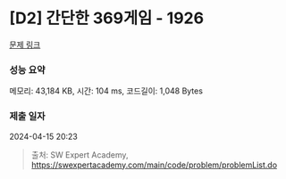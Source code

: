 # [D2] 간단한 369게임 - 1926 

[문제 링크](https://swexpertacademy.com/main/code/problem/problemDetail.do?contestProbId=AV5PTeo6AHUDFAUq) 

### 성능 요약

메모리: 43,184 KB, 시간: 104 ms, 코드길이: 1,048 Bytes

### 제출 일자

2024-04-15 20:23



> 출처: SW Expert Academy, https://swexpertacademy.com/main/code/problem/problemList.do